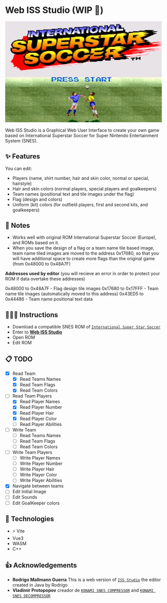 # Web ISS Studio (WIP 🚧)
<img src="public/principal.jpeg" /><br />

Web ISS Studio is a Graphical Web User Interface to create your own game based on International Superstar Soccer for Super Nintendo Entertainment System (SNES).

## ✨ Features

You can edit:

- Players (name, shirt number, hair and skin color, normal or special, hairstyle)
- Hair and skin colors (normal players, special players and goalkeepers)
- Team names (positional text and tile images under the flag)
- Flag (design and colors)
- Uniform (kit) colors (for outfield players, first and second kits, and goalkeepers)

## 📝 Notes
- Works well with original ROM International Superstar Soccer (Europe), and ROMs based on it.
- When you save the design of a flag or a team name tile based image, team name tiled images are moved to the address 0x17680, so that you will have additional space to create more flags than the original game (from 0x48000 to 0x48A7F)

**Addresses used by editor** (you will recieve an error in order to protect your ROM if data overtake these addresses)

0x48000 to 0x48A7F - Flag design tile images
0x17680 to 0x17FFF - Team name tile images (automatically moved to this address)
0x43ED5 to 0x44486 - Team name positional text data

## 👨🏻‍🏫 Instructions
- Download a compatible SNES ROM of [`International Super Star Soccer`](https://wowroms.com/es/roms/super-nintendo/international-superstar-soccer-europe/27942.html) 
- Enter to [**Web ISS Studio**](https://estebanfuentealba.github.io/web-iss-studio/)
- Open ROM
- Edit ROM

## 📋 TODO
- [X] Read Team
    - [x] Read Teams Names
    - [x] Read Team Flags
    - [x] Read Team Colors
- [ ] Read Team Players
    - [x] Read Player Names
    - [x] Read Player Number
    - [x] Read Player Hair
    - [x] Read Player Color
    - [ ] Read Player Abilities
- [ ] Write Team
    - [ ] Read Teams Names
    - [ ] Read Team Flags
    - [ ] Read Team Colors
- [ ] Write Team Players
    - [ ] Write Player Names
    - [ ] Write Player Number
    - [ ] Write Player Hair
    - [ ] Write Player Color
    - [ ] Write Player Abilities
- [x] Navigate between teams
- [ ] Edit Initial Image
- [ ] Edit Sounds
- [ ] Edit GoalKeeper colors
## 🤖 Technologies
- ⚡️ Vite
- Vue3
- WASM
- C++

## 👍 Acknowledgements
- **Rodrigo Mallmann Guerra** This is a web version of [`ISS Studio`](https://github.com/rodmguerra/issparser) the editor created in Java by Rodrigo
- **Vladimir Protopopov** creador de [`KONAMI SNES COMPRESSOR`](https://github.com/ProtonNoir/SNES-decompression-tools/blob/master/Konami/konami_c.cpp) and [`KONAMI SNES DECOMPRESSOR`](https://github.com/ProtonNoir/SNES-decompression-tools/blob/master/Konami/konami_d.cpp)